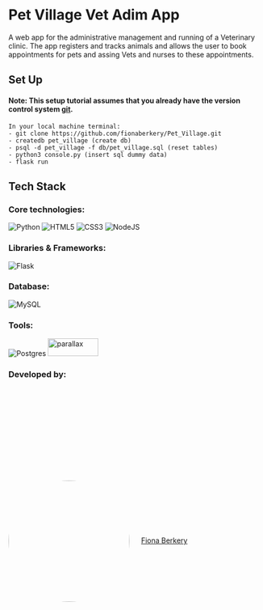 # Pet Village Vet Adim App

A web app for the administrative management and running of a Veterinary clinic. The app registers and tracks animals
and allows the user to book appointments for pets and assing Vets and nurses to these appointments. 

## Set Up

#### Note: This setup tutorial assumes that you already have the version control system <a href="https://git-scm.com/">git</a>.
```
In your local machine terminal:
- git clone https://github.com/fionaberkery/Pet_Village.git
- createdb pet_village (create db)
- psql -d pet_village -f db/pet_village.sql (reset tables)
- python3 console.py (insert sql dummy data)
- flask run
```
## Tech Stack

### Core technologies:
![Python](https://img.shields.io/badge/python-3670A0?style=for-the-badge&logo=python&logoColor=ffdd54)
![HTML5](https://img.shields.io/badge/html5-%23E34F26.svg?style=for-the-badge&logo=html5&logoColor=white)
![CSS3](https://img.shields.io/badge/css3-%231572B6.svg?style=for-the-badge&logo=css3&logoColor=white)
![NodeJS](https://img.shields.io/badge/node.js-6DA55F?style=for-the-badge&logo=node.js&logoColor=white)

### Libraries & Frameworks:
![Flask](https://img.shields.io/badge/flask-%23000.svg?style=for-the-badge&logo=flask&logoColor=white)

### Database:
![MySQL](https://img.shields.io/badge/mysql-%2300f.svg?style=for-the-badge&logo=mysql&logoColor=white)

### Tools:
![Postgres](https://img.shields.io/badge/postgres-%23316192.svg?style=for-the-badge&logo=postgresql&logoColor=white)
<img width="100" height = "35" alt="parallax" src="https://user-images.githubusercontent.com/101260084/176436224-1232d3ed-6408-446b-af7f-3d3b20d03937.png"/>

### Developed by:
<div style="margin-top: 5vh">
    <a href="https://github.com/fionaberkery">
        <img src="https://user-images.githubusercontent.com/101260084/176209448-c20cc64c-4a9b-44f8-b2f0-a769229cc799.png" style="border-radius:50%; vertical-align:middle; width:6vh; margin-right: 2vw"></a>
    <a href="https://github.com/fionaberkery">Fiona Berkery</a>
</div>




